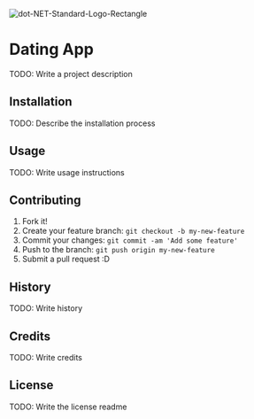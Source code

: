 ![dot-NET-Standard-Logo-Rectangle](https://github.com/olaoluwapaul/DatingApp/assets/102964080/a2e99c12-ca39-4d0e-ab85-7fed4623e473)
<snippet>
  <content>
# Dating App
TODO: Write a project description
## Installation
TODO: Describe the installation process
## Usage
TODO: Write usage instructions
## Contributing
1. Fork it!
2. Create your feature branch: `git checkout -b my-new-feature`
3. Commit your changes: `git commit -am 'Add some feature'`
4. Push to the branch: `git push origin my-new-feature`
5. Submit a pull request :D
## History
TODO: Write history
## Credits
TODO: Write credits
## License
TODO: Write the license
</content>
  <tabTrigger>readme</tabTrigger>
</snippet>
